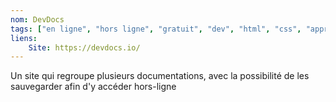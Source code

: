 ```yaml
---
nom: DevDocs
tags: ["en ligne", "hors ligne", "gratuit", "dev", "html", "css", "apprendre"]
liens:
    Site: https://devdocs.io/
---
```

Un site qui regroupe plusieurs documentations, avec la possibilité de les sauvegarder afin d'y accéder hors-ligne